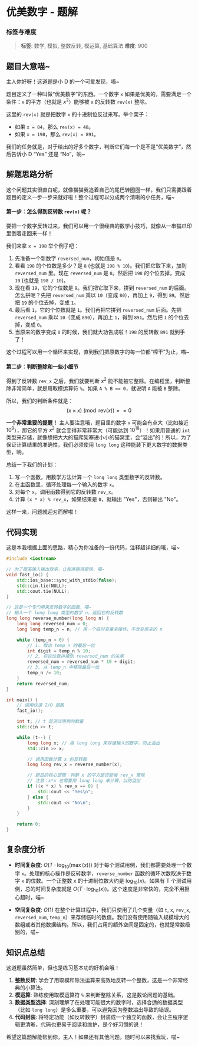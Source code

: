# 优美数字 - 题解

### 标签与难度
> **标签**: 数学, 模拟, 整数反转, 模运算, 基础算法
> **难度**: 900

## 题目大意喵~

主人你好呀！这道题是小 D 的一个可爱发现，喵~

题目定义了一种叫做“优美数字”的东西。一个数字 `x` 如果是优美的，需要满足一个条件：`x` 的平方（也就是 $x^2$）能够被 `x` 的反转数 `rev(x)` 整除。

这里的 `rev(x)` 就是把数字 `x` 的十进制位反过来写。举个栗子：
- 如果 `x = 84`，那么 `rev(x) = 48`。
- 如果 `x = 198`，那么 `rev(x) = 891`。

我们的任务就是，对于给出的好多个数字，判断它们每一个是不是“优美数字”，然后告诉小 D “Yes” 还是 “No”，呐~

## 解题思路分析

这个问题其实很直白呢，就像猫猫我追着自己的尾巴转圈圈一样，我们只需要跟着题目的定义一步一步来就好啦！整个过程可以分成两个清晰的小任务，喵~

#### 第一步：怎么得到反转数 `rev(x)` 呢？

要把一个数字反转过来，我们可以用一个很经典的数学小技巧，就像从一串猫爪印里倒着走回来一样！

我们来拿 `x = 198` 举个例子吧：

1.  先准备一个新数字 `reversed_num`，初始值是 `0`。
2.  看看 `198` 的个位数是多少？是 `8` (也就是 `198 % 10`)。我们把它取下来，加到 `reversed_num` 里。现在 `reversed_num` 是 `8`。然后把 `198` 的个位去掉，变成 `19` (也就是 `198 / 10`)。
3.  现在看 `19`，它的个位数是 `9`。我们把它取下来，拼到 `reversed_num` 的后面。怎么拼呢？先把 `reversed_num` 乘以 `10`（变成 `80`），再加上 `9`，得到 `89`。然后把 `19` 的个位去掉，变成 `1`。
4.  最后看 `1`，它的个位数就是 `1`。我们再把它拼到 `reversed_num` 后面。先把 `reversed_num` 乘以 `10`（变成 `890`），再加上 `1`，得到 `891`。然后把 `1` 的个位去掉，变成 `0`。
5.  当原来的数字变成 `0` 的时候，我们就大功告成啦！`198` 的反转数 `891` 就到手了！

这个过程可以用一个循环来实现，直到我们把原数字的每一位都“榨干”为止，喵~

#### 第二步：判断整除和一些小细节

得到了反转数 `rev_x` 之后，我们就要判断 $x^2$ 能不能被它整除。在编程里，判断整除非常简单，就是用取模运算符 `%`。如果 `A % B == 0`，就说明 `A` 能被 `B` 整除。

所以，我们的判断条件就是：
$$
(x \times x) \pmod{\text{rev}(x)} == 0
$$

**一个非常重要的提醒！**
主人要注意哦，题目里的数字 `x` 可能会有点大（比如接近 $10^9$），那它的平方 $x^2$ 就会变得非常非常大（可能达到 $10^{18}$）！如果用普通的 `int` 类型来存储，就像想把大大的猫爬架塞进小小的猫窝里，会“溢出”的！所以，为了保证计算结果的准确性，我们必须使用 `long long` 这种能装下更大数字的数据类型，呐。

总结一下我们的计划：
1.  写一个函数，用数学方法计算一个 `long long` 类型数字的反转数。
2.  在主函数里，循环处理每一个输入的数字 `x`。
3.  对每个 `x`，调用函数得到它的反转数 `rev_x`。
4.  计算 `(x * x) % rev_x`，如果结果是 `0`，就输出 "Yes"，否则输出 "No"。

这样一来，问题就迎刃而解啦！

## 代码实现

这是本我根据上面的思路，精心为你准备的一份代码，注释超详细的哦，喵~

```cpp
#include <iostream>

// 为了提高输入输出效率，让程序跑得更快，喵~
void fast_io() {
    std::ios_base::sync_with_stdio(false);
    std::cin.tie(NULL);
    std::cout.tie(NULL);
}

// 这是一个专门用来反转数字的函数，喵~
// 输入一个 long long 类型的数字 n，返回它的反转数
long long reverse_number(long long n) {
    long long reversed_num = 0;
    long long temp_n = n; // 用一个临时变量来操作，不改变原来的 n

    while (temp_n > 0) {
        // 1. 取出 temp_n 的最后一位
        int digit = temp_n % 10;
        // 2. 将这位数拼接到 reversed_num 的末尾
        reversed_num = reversed_num * 10 + digit;
        // 3. 从 temp_n 中移除最后一位
        temp_n /= 10;
    }
    return reversed_num;
}

int main() {
    // 调用快速 I/O 函数
    fast_io();

    int t; // t 是测试用例的数量
    std::cin >> t;

    while (t--) {
        long long x; // 用 long long 来存储输入的数字，防止溢出
        std::cin >> x;

        // 调用函数计算 x 的反转数
        long long rev_x = reverse_number(x);

        // 题目的核心逻辑：判断 x 的平方是否能被 rev_x 整除
        // 注意：x*x 也需要用 long long 来计算，以防溢出
        if ((x * x) % rev_x == 0) {
            std::cout << "Yes\n";
        } else {
            std::cout << "No\n";
        }
    }

    return 0;
}
```

## 复杂度分析

-   **时间复杂度**: $O(T \cdot \log_{10}(\max(x)))$
    对于每个测试用例，我们都需要处理一个数字 `x`。处理的核心操作是反转数字，`reverse_number` 函数的循环次数取决于数字 `x` 的位数。一个正整数 x 的十进制位数大约是 $\log_{10}(x)$。如果有 T 个测试用例，总的时间复杂度就是 $O(T \cdot \log_{10}(x))$。这个速度是非常快的，完全不用担心超时，喵~

-   **空间复杂度**: $O(1)$
    在整个计算过程中，我们只使用了几个变量（如 `t`, `x`, `rev_x`, `reversed_num`, `temp_n`）来存储临时的数值。我们没有使用随输入规模增大的数组或者其他数据结构。所以，我们占用的额外空间是固定的，也就是常数级别的，喵~

## 知识点总结

这道题虽然简单，但也是练习基本功的好机会哦！

1.  **整数反转**: 学会了用取模和除法运算来高效地反转一个整数，这是一个非常经典的小算法。
2.  **模运算**: 熟练使用取模运算符 `%` 来判断整除关系，这是数论问题的基础。
3.  **数据类型选择**: 深刻理解了在处理可能很大的数字时，选择合适的数据类型（比如 `long long`）是多么重要，可以避免因为整数溢出导致的错误。
4.  **代码封装**: 将特定功能（如反转数字）封装成一个独立的函数，会让主程序逻辑更清晰，代码也更易于阅读和维护，是个好习惯的说！

希望这篇题解能帮到你，主人！如果还有其他问题，随时可以来找我玩，喵~